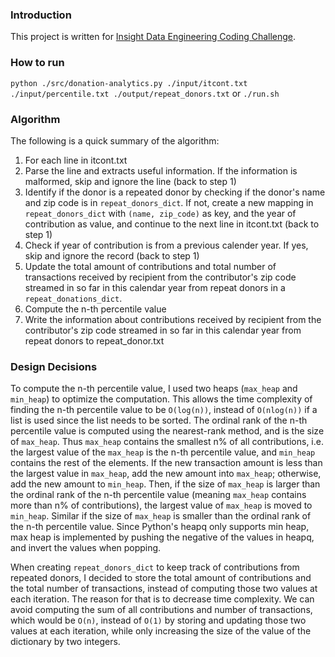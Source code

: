 ### Introduction
This project is written for [Insight Data Engineering Coding Challenge](https://github.com/InsightDataScience/donation-analytics).

### How to run
`python ./src/donation-analytics.py ./input/itcont.txt ./input/percentile.txt ./output/repeat_donors.txt`
or
`./run.sh`

### Algorithm
The following is a quick summary of the algorithm:

1. For each line in itcont.txt
2. Parse the line and extracts useful information. If the information is malformed, skip and ignore the line (back to step 1)
3. Identify if the donor is a repeated donor by checking if the donor's name and zip code is in `repeat_donors_dict`. If not, create a new mapping in `repeat_donors_dict` with `(name, zip_code)` as key, and the year of contribution as value, and continue to the next line in itcont.txt (back to step 1)
4. Check if year of contribution is from a previous calender year. If yes, skip and ignore the record (back to step 1)
5. Update the total amount of contributions and total number of transactions received by recipient from the contributor's zip code streamed in so far in this calendar year from repeat donors in a `repeat_donations_dict`. 
6. Compute the n-th percentile value
7. Write the information about contributions received by recipient from the contributor's zip code streamed in so far in this calendar year from repeat donors to repeat_donor.txt

### Design Decisions
To compute the n-th percentile value, I used two heaps (`max_heap` and `min_heap`) to optimize the computation. This allows the time complexity of finding the n-th percentile value to be `O(log(n))`, instead of `O(nlog(n))` if a list is used since the list needs to be sorted. The ordinal rank of the n-th percentile value is computed using the nearest-rank method, and is the size of `max_heap`. Thus `max_heap` contains the smallest n% of all contributions, i.e. the largest value of the `max_heap` is the n-th percentile value, and `min_heap` contains the rest of the elements. If the new transaction amount is less than the largest value in `max_heap`, add the new amount into `max_heap`; otherwise, add the new amount to `min_heap`. Then, if the size of `max_heap` is larger than the ordinal rank of the n-th percentile value (meaning `max_heap` contains more than n% of contributions), the largest value of `max_heap` is moved to `min_heap`. Similar if the size of `max_heap` is smaller than the ordinal rank of the n-th percentile value. Since Python's heapq only supports min heap, max heap is implemented by pushing the negative of the values in heapq, and invert the values when popping.

When creating `repeat_donors_dict` to keep track of contributions from repeated donors, I decided to store the total amount of contributions and the total number of transactions, instead of computing those two values at each iteration. The reason for that is to decrease time complexity. We can avoid computing the sum of all contributions and number of transactions, which would be `O(n)`, instead of `O(1)` by storing and updating those two values at each iteration, while only increasing the size of the value of the dictionary by two integers. 
